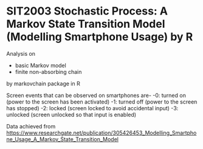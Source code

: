 # SIT2003 Stochastic Process: A Markov State Transition Model (Modelling Smartphone Usage) by R

Analysis on
- basic Markov model 
- finite non-absorbing chain

by markovchain package in R

Screen events that can be observed on smartphones are- 
-0: turned on (power to the screen has been activated)
-1: turned off (power to the screen has stopped)
-2: locked (screen locked to avoid accidental input)
-3: unlocked (screen unlocked so that input is enabled)

Data achieved from https://www.researchgate.net/publication/305426453_Modelling_Smartphone_Usage_A_Markov_State_Transition_Model
